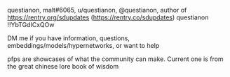 questianon, malt#6065, u/questianon, @questianon, author of https://rentry.org/sdupdates (https://rentry.co/sdupdates) questianon !!YbTGdICxQOw 

DM me if you have information, questions, embeddings/models/hypernetworks, or want to help

pfps are showcases of what the community can make. Current one is from the great chinese lore book of wisdom
